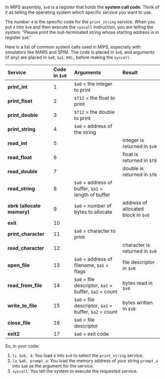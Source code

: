 
In MIPS assembly, `$v0` is a register that holds the **system call code**. Think of it as telling the operating system which specific service you want to use.

The number `4` is the specific code for the `print_string` service. When you put `4` into `$v0` and then execute the `syscall` instruction, you are telling the system: "Please print the null-terminated string whose starting address is in register `$a0`."

Here is a list of common system calls used in MIPS, especially with simulators like MARS and SPIM. The code is placed in `$v0`, and arguments (if any) are placed in `$a0`, `$a1`, etc., before making the `syscall`.

| Service                    | Code in `$v0` | Arguments                                              | Result                              |
| :------------------------- | :------------ | :----------------------------------------------------- | :---------------------------------- |
| **print_int**              | 1             | `$a0` = the integer to print                           |                                     |
| **print_float**            | 2             | `$f12` = the float to print                            |                                     |
| **print_double**           | 3             | `$f12` = the double to print                           |                                     |
| **print_string**           | 4             | `$a0` = address of the string                          |                                     |
| **read_int**               | 5             |                                                        | integer is returned in `$v0`        |
| **read_float**             | 6             |                                                        | float is returned in `$f0`          |
| **read_double**            | 7             |                                                        | double is returned in `$f0`         |
| **read_string**            | 8             | `$a0` = address of buffer, `$a1` = length of buffer    |                                     |
| **sbrk (allocate memory)** | 9             | `$a0` = number of bytes to allocate                    | address of allocated block in `$v0` |
| **exit**                   | 10            |                                                        |                                     |
| **print_character**        | 11            | `$a0` = character to print                             |                                     |
| **read_character**         | 12            |                                                        | character is returned in `$v0`      |
| **open_file**              | 13            | `$a0` = address of filename, `$a1` = flags             | file descriptor in `$v0`            |
| **read_from_file**         | 14            | `$a0` = file descriptor, `$a1` = buffer, `$a2` = count | bytes read in `$v0`                 |
| **write_to_file**          | 15            | `$a0` = file descriptor, `$a1` = buffer, `$a2` = count | bytes written in `$v0`              |
| **close_file**             | 16            | `$a0` = file descriptor                                |                                     |
| **exit2**                  | 17            | `$a0` = exit code                                      |                                     |

So, in your code:
1.  `li $v0, 4`: You load `4` into `$v0` to select the `print_string` service.
2.  `la $a0, prompt_a`: You load the memory address of your string `prompt_a` into `$a0` as the argument for the service.
3.  `syscall`: You tell the system to execute the requested service.
